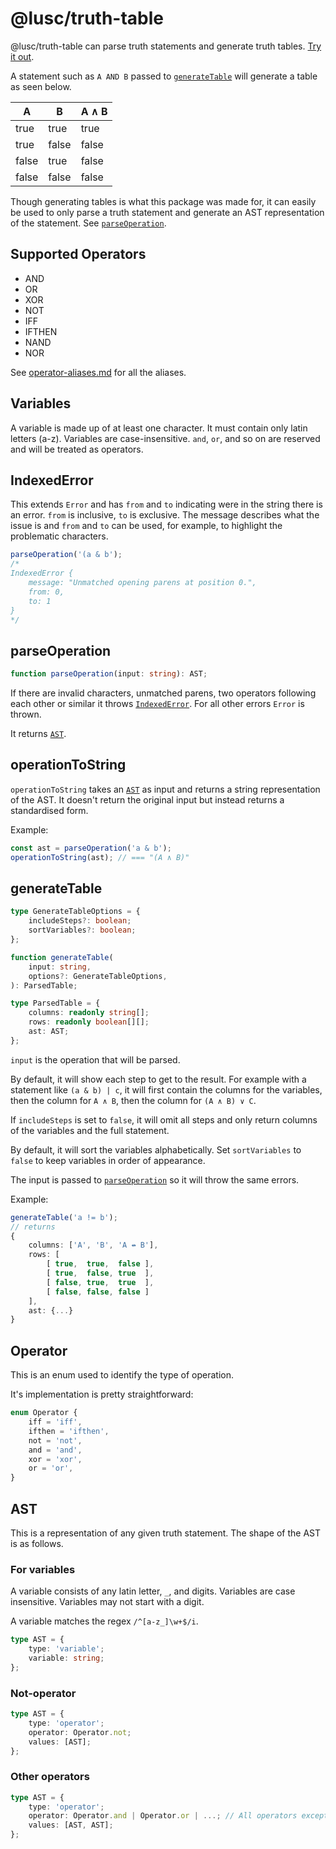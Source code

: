 # @lusc/truth-table

@lusc/truth-table can parse truth statements and generate truth tables. [Try it out](https://melusc.github.io/truth-table).

A statement such as `A AND B` passed to [`generateTable`](#generatetable)
will generate a table as seen below.

| A     | B     | A ∧ B |
| ----- | ----- | ----- |
| true  | true  | true  |
| true  | false | false |
| false | true  | false |
| false | false | false |

Though generating tables is what this package was made for,
it can easily be used to only parse a truth statement and generate an AST representation of the statement. See [`parseOperation`](#parseoperation).

## Supported Operators

- AND
- OR
- XOR
- NOT
- IFF
- IFTHEN
- NAND
- NOR

See [operator-aliases.md](./operator-aliases.md) for all the aliases.

## Variables

A variable is made up of at least one character.
It must contain only latin letters (a-z).
Variables are case-insensitive.
`and`, `or`, and so on are reserved and will be treated as operators.

## IndexedError

This extends `Error` and has `from` and `to` indicating were in the string there is an error.
`from` is inclusive, `to` is exclusive. The message describes what the issue is and `from` and `to` can be used, for example, to highlight the problematic characters.

```ts
parseOperation('(a & b');
/*
IndexedError {
	message: "Unmatched opening parens at position 0.",
	from: 0,
	to: 1
}
*/
```

## parseOperation

```ts
function parseOperation(input: string): AST;
```

If there are invalid characters, unmatched parens, two operators following each other or similar it throws [`IndexedError`](#indexederror).
For all other errors `Error` is thrown.

It returns [`AST`](#ast).

## operationToString

`operationToString` takes an [`AST`](#ast) as input and returns a string representation of the AST.
It doesn't return the original input but instead returns a standardised form.

Example:

```ts
const ast = parseOperation('a & b');
operationToString(ast); // === "(A ∧ B)"
```

## generateTable

```ts
type GenerateTableOptions = {
	includeSteps?: boolean;
	sortVariables?: boolean;
};

function generateTable(
	input: string,
	options?: GenerateTableOptions,
): ParsedTable;

type ParsedTable = {
	columns: readonly string[];
	rows: readonly boolean[][];
	ast: AST;
};
```

`input` is the operation that will be parsed.

By default, it will show each step to get to the result.
For example with a statement like `(a & b) | c`,
it will first contain the columns for the variables,
then the column for `A ∧ B`, then the column for `(A ∧ B) ∨ C`.

If `includeSteps` is set to `false`, it will omit all steps
and only return columns of the variables and the full statement.

By default, it will sort the variables alphabetically.
Set `sortVariables` to `false` to keep variables in order of appearance.

The input is passed to [`parseOperation`](#parseoperation) so it will throw the same errors.

Example:

```ts
generateTable('a != b');
// returns
{
	columns: ['A', 'B', 'A ↮ B'],
	rows: [
		[ true,  true,  false ],
		[ true,  false, true  ],
		[ false, true,  true  ],
		[ false, false, false ]
	],
	ast: {...}
}
```

## Operator

This is an enum used to identify the type of operation.

It's implementation is pretty straightforward:

```ts
enum Operator {
	iff = 'iff',
	ifthen = 'ifthen',
	not = 'not',
	and = 'and',
	xor = 'xor',
	or = 'or',
}
```

## AST

This is a representation of any given truth statement.
The shape of the AST is as follows.

### For variables

A variable consists of any latin letter, `_`, and digits.
Variables are case insensitive.
Variables may not start with a digit.

A variable matches the regex `/^[a-z_]\w+$/i`.

```ts
type AST = {
	type: 'variable';
	variable: string;
};
```

### Not-operator

```ts
type AST = {
	type: 'operator';
	operator: Operator.not;
	values: [AST];
};
```

### Other operators

```ts
type AST = {
	type: 'operator';
	operator: Operator.and | Operator.or | ...; // All operators except Operator.not
	values: [AST, AST];
};
```
